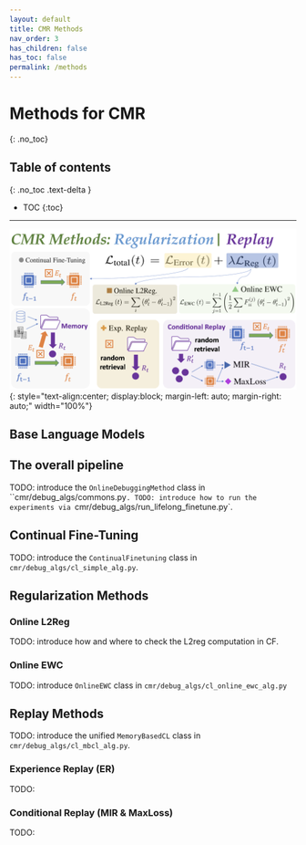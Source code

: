 ```yaml
---
layout: default
title: CMR Methods
nav_order: 3
has_children: false
has_toc: false
permalink: /methods
---
```


# Methods for CMR
{: .no_toc}



## Table of contents
{: .no_toc .text-delta }

- TOC
{:toc}


---

![cmr_method](images/cmr_method.png){: style="text-align:center; display:block; margin-left: auto; margin-right: auto;" width="100%"}

## Base Language Models

## The overall pipeline 

TODO: introduce the `OnlineDebuggingMethod` class in ``cmr/debug_algs/commons.py`.
TODO: introduce how to run the experiments via `cmr/debug_algs/run_lifelong_finetune.py`.

## Continual Fine-Tuning 

TODO: introduce the `ContinualFinetuning` class in `cmr/debug_algs/cl_simple_alg.py`.

## Regularization Methods 

### Online L2Reg
TODO: introduce how and where to check the L2reg computation in CF.
### Online EWC
TODO: introduce `OnlineEWC` class in `cmr/debug_algs/cl_online_ewc_alg.py`


## Replay Methods 

TODO: introduce the unified `MemoryBasedCL` class in `cmr/debug_algs/cl_mbcl_alg.py`.

### Experience Replay (ER)
TODO: 


### Conditional Replay (MIR & MaxLoss)
TODO: 
